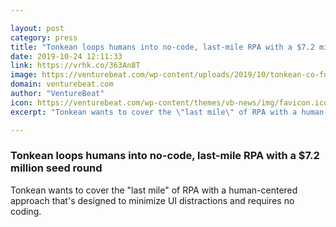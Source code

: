 ```yaml
---

layout: post
category: press
title: "Tonkean loops humans into no-code, last-mile RPA with a $7.2 million seed round"
date: 2019-10-24 12:11:33
link: https://vrhk.co/363An8T
image: https://venturebeat.com/wp-content/uploads/2019/10/tonkean-co-founders.jpg?w=1200&strip=all
domain: venturebeat.com
author: "VentureBeat"
icon: https://venturebeat.com/wp-content/themes/vb-news/img/favicon.ico
excerpt: "Tonkean wants to cover the \"last mile\" of RPA with a human-centered approach that's designed to minimize UI distractions and requires no coding."

---
```


### Tonkean loops humans into no-code, last-mile RPA with a $7.2 million seed round

Tonkean wants to cover the "last mile" of RPA with a human-centered approach that's designed to minimize UI distractions and requires no coding.